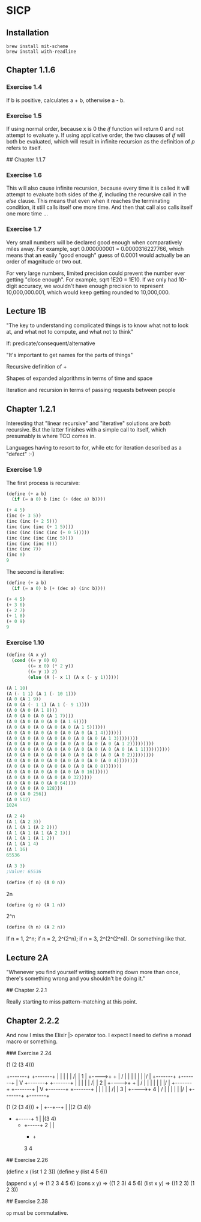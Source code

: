 # SICP

## Installation

    brew install mit-scheme
    brew install with-readline

## Chapter 1.1.6

### Exercise 1.4

If b is positive, calculates a + b, otherwise a - b.

### Exercise 1.5

If using normal order, because x is 0 the _if_ function will return 0 and not
attempt to evaluate y. If using applicative order, the two clauses of _if_ will
both be evaluated, which will result in infinite recursion as the definition of
_p_ refers to itself.

## Chapter 1.1.7

### Exercise 1.6

This will also cause infinite recursion, because every time it is called it
will attempt to evaluate both sides of the _if_, including the recursive call
in the _else_ clause. This means that even when it reaches the terminating
condition, it still calls itself one more time. And then that call also calls
itself one more time ...

### Exercise 1.7

Very small numbers will be declared good enough when comparatively miles away.
For example, sqrt 0.000000001 = 0.0000316227766, which means that an easily
"good enough" guess of 0.0001 would actually be an order of magnitude or two
out.

For very large numbers, limited precision could prevent the number ever getting
"close enough". For example, sqrt 1E20 = 1E10. If we only had 10-digit
accuracy, we wouldn't have enough precision to represent 10,000,000.001, which
would keep getting rounded to 10,000,000.

## Lecture 1B

"The key to understanding complicated things is to know what not to look at,
and what not to compute, and what not to think"

If: predicate/consequent/alternative

"It's important to get names for the parts of things"

Recursive definition of +

Shapes of expanded algorithms in terms of time and space

Iteration and recursion in terms of passing requests between people

## Chapter 1.2.1

Interesting that "linear recursive" and "iterative" solutions are _both_
recursive. But the latter finishes with a simple call to itself, which
presumably is where TCO comes in.

Languages having to resort to for, while etc for iteration described as a
"defect" :-)

### Exercise 1.9

The first process is recursive:

```scheme
(define (+ a b)
  (if (= a 0) b (inc (+ (dec a) b))))

(+ 4 5)
(inc (+ 3 5))
(inc (inc (+ 2 5)))
(inc (inc (inc (+ 1 5))))
(inc (inc (inc (inc (+ 0 5)))))
(inc (inc (inc (inc 5))))
(inc (inc (inc 6)))
(inc (inc 7))
(inc 8)
9
```

The second is iterative:

```scheme
(define (+ a b)
  (if (= a 0) b (+ (dec a) (inc b))))

(+ 4 5)
(+ 3 6)
(+ 2 7)
(+ 1 8)
(+ 0 9)
9
```

### Exercise 1.10

```scheme
(define (A x y)
  (cond ((= y 0) 0)
        ((= x 0) (* 2 y))
        ((= y 1) 2)
        (else (A (- x 1) (A x (- y 1))))))

(A 1 10)
(A (- 1 1) (A 1 (- 10 1)))
(A 0 (A 1 9))
(A 0 (A (- 1 1) (A 1 (- 9 1))))
(A 0 (A 0 (A 1 8)))
(A 0 (A 0 (A 0 (A 1 7))))
(A 0 (A 0 (A 0 (A 0 (A 1 6))))
(A 0 (A 0 (A 0 (A 0 (A 0 (A 1 5))))))
(A 0 (A 0 (A 0 (A 0 (A 0 (A 0 (A 1 4)))))))
(A 0 (A 0 (A 0 (A 0 (A 0 (A 0 (A 0 (A 1 3))))))))
(A 0 (A 0 (A 0 (A 0 (A 0 (A 0 (A 0 (A 0 (A 1 2)))))))))
(A 0 (A 0 (A 0 (A 0 (A 0 (A 0 (A 0 (A 0 (A 0 (A 1 1))))))))))
(A 0 (A 0 (A 0 (A 0 (A 0 (A 0 (A 0 (A 0 (A 0 2)))))))))
(A 0 (A 0 (A 0 (A 0 (A 0 (A 0 (A 0 (A 0 4))))))))
(A 0 (A 0 (A 0 (A 0 (A 0 (A 0 (A 0 8)))))))
(A 0 (A 0 (A 0 (A 0 (A 0 (A 0 16))))))
(A 0 (A 0 (A 0 (A 0 (A 0 32)))))
(A 0 (A 0 (A 0 (A 0 64))))
(A 0 (A 0 (A 0 128)))
(A 0 (A 0 256))
(A 0 512)
1024

(A 2 4)
(A 1 (A 2 3))
(A 1 (A 1 (A 2 2)))
(A 1 (A 1 (A 1 (A 2 1)))
(A 1 (A 1 (A 1 2))
(A 1 (A 1 4)
(A 1 16)
65536

(A 3 3)
;Value: 65536
```

```scheme
(define (f n) (A 0 n))
```

2n

```scheme
(define (g n) (A 1 n))
```

2^n

```scheme
(define (h n) (A 2 n))
```

If n = 1, 2^n; if n = 2, 2^(2^n); if n = 3, 2^(2^(2^n)). Or something like that.

## Lecture 2A

"Whenever you find yourself writing something down more than once, there's
something wrong and you shouldn't be doing it."

## Chapter 2.2.1

Really starting to miss pattern-matching at this point.

## Chapter 2.2.2

And now I miss the Elixir |> operator too. I expect I need to define a monad macro or something.

### Exercise 2.24

(1 (2 (3 4)))

+-------+   +-------+
|   |   |   |   |  /|
| 1 | +---->+ + | / |
|   |   |   | | |/  |
+-------+   +-------+
              |
              V
            +-------+   +-------+
            |   |   |   |   |  /|
            | 2 | +---->+ + | / |
            |   |   |   | | |/  |
            +-------+   +-------+
                          |
                          V
                        +-------+   +-------+
                        |   |   |   |   |  /|
                        | 3 | +---->+ 4 | / |
                        |   |   |   |   |/  |
                        +-------+   +-------+

(1 (2 (3 4)))
     +
     |
  +--+--+
  |     |(2 (3 4))
  +  +-----+
  1  |     |(3 4)
     +  +-----+
     2  |     |
        +     +
        3     4

## Exercise 2.26

(define x (list 1 2 3))
(define y (list 4 5 6))

(append x y) => (1 2 3 4 5 6)
(cons x y) => ((1 2 3) 4 5 6)
(list x y) => ((1 2 3) (1 2 3))

## Exercise 2.38

`op` must be commutative.
